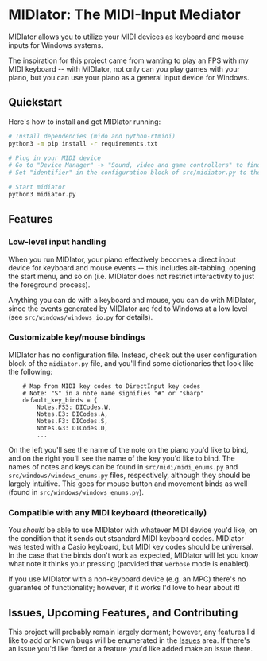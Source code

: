 # MIDIator: The MIDI-Input Mediator

MIDIator allows you to utilize your MIDI devices as keyboard and mouse inputs for Windows systems.

The inspiration for this project came from wanting to play an FPS with my MIDI keyboard -- with MIDIator, not only can you play games with your piano, but you can use your piano as a general input device for Windows.

## Quickstart

Here's how to install and get MIDIator running:

```bash
# Install dependencies (mido and python-rtmidi)
python3 -m pip install -r requirements.txt

# Plug in your MIDI device
# Go to "Device Manager" -> "Sound, video and game controllers" to find its name
# Set "identifier" in the configuration block of src/midiator.py to the device's name 

# Start midiator
python3 midiator.py
```

## Features

### Low-level input handling

When you run MIDIator, your piano effectively becomes a direct input device for keyboard and mouse events -- this includes alt-tabbing, opening the start menu, and so on (i.e. MIDIator does not restrict interactivity to just the foreground process).

Anything you can do with a keyboard and mouse, you can do with MIDIator, since the events generated by MIDIator are fed to Windows at a low level (see `src/windows/windows_io.py` for details).

### Customizable key/mouse bindings

MIDIator has no configuration file. Instead, check out the user configuration block of the `midiator.py` file, and you'll find some dictionaries that look like the following:

```python3
    # Map from MIDI key codes to DirectInput key codes
    # Note: "S" in a note name signifies "#" or "sharp"
    default_key_binds = {
        Notes.FS3: DICodes.W,
        Notes.E3: DICodes.A,
        Notes.F3: DICodes.S,
        Notes.G3: DICodes.D,
        ...
```

On the left you'll see the name of the note on the piano you'd like to bind, and on the right you'll see the name of the key you'd like to bind. The names of notes and keys can be found in `src/midi/midi_enums.py` and `src/windows/windows_enums.py` files, respectively, although they should be largely intuitive. This goes for mouse button and movement binds as well (found in `src/windows/windows_enums.py`).

### Compatible with any MIDI keyboard (theoretically)

You *should* be able to use MIDIator with whatever MIDI device you'd like, on the condition that it sends out stsandard MIDI keyboard codes. MIDIator was tested with a Casio keyboard, but MIDI key codes should be universal. In the case that the binds don't work as expected, MIDIator will let you know what note it thinks your pressing (provided that `verbose` mode is enabled).

If you use MIDIator with a non-keyboard device (e.g. an MPC) there's no guarantee of functionality; however, if it works I'd love to hear about it!

## Issues, Upcoming Features, and Contributing

This project will probably remain largely dormant; however, any features I'd like to add or known bugs will be enumerated in the [Issues](https://github.com/ajstensland/MIDIator/issues) area. If there's an issue you'd like fixed or a feature you'd like added make an issue there.
